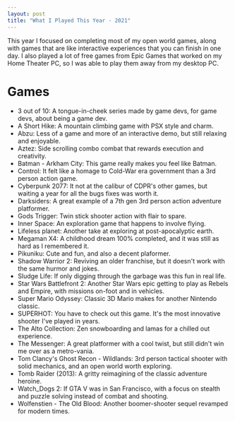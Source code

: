 ```yaml
---
layout: post
title: "What I Played This Year - 2021"
---
```


This year I focused on completing most of my open world games, along with games that are like interactive experiences that you can finish in one day. I also played a lot of free games from Epic Games that worked on my Home Theater PC, so I was able to play them away from my desktop PC.

# Games

* 3 out of 10: A tongue-in-cheek series made by game devs, for game devs, about being a game dev.
* A Short Hike: A mountain climbing game with PSX style and charm.
* Abzu: Less of a game and more of an interactive demo, but still relaxing and enjoyable.
* Aztez: Side scrolling combo combat that rewards execution and creativity.
* Batman - Arkham City: This game really makes you feel like Batman.
* Control: It felt like a homage to Cold-War era government than a 3rd person action game.
* Cyberpunk 2077: It not at the calibur of CDPR's other games, but waiting a year for all the bugs fixes was worth it.
* Darksiders: A great example of a 7th gen 3rd person action adventure platformer.
* Gods Trigger: Twin stick shooter action with flair to spare.
* Inner Space: An exploration game that happens to involve flying.
* Lifeless planet: Another take at exploring at post-apocalyptic earth.
* Megaman X4: A childhood dream 100% completed, and it was still as hard as I remembered it.
* Pikuniku: Cute and fun, and also a decent plaformer.
* Shadow Warrior 2: Reviving an older franchise, but it doesn't work with the same hurmor and jokes.
* Sludge Life: If only digging through the garbage was this fun in real life.
* Star Wars Battlefront 2: Another Star Wars epic getting to play as Rebels and Empire, with missions on-foot and in vehicles.
* Super Mario Odyssey: Classic 3D Mario makes for another Nintendo classic.
* SUPERHOT: You have to check out this game. It's the most innovative shooter I've played in years.
* The Alto Collection: Zen snowboarding and lamas for a chilled out experience.
* The Messenger: A great platformer with a cool twist, but still didn't win me over as a metro-vania.
* Tom Clancy's Ghost Recon - Wildlands: 3rd person tactical shooter with solid mechanics, and an open world worth exploring.
* Tomb Raider (2013): A gritty reimagining of the classic adventure heroine.
* Watch_Dogs 2: If GTA V was in San Francisco, with a focus on stealth and puzzle solving instead of combat and shooting.
* Wolfenstien - The Old Blood: Another boomer-shooter sequel revamped for modern times.
